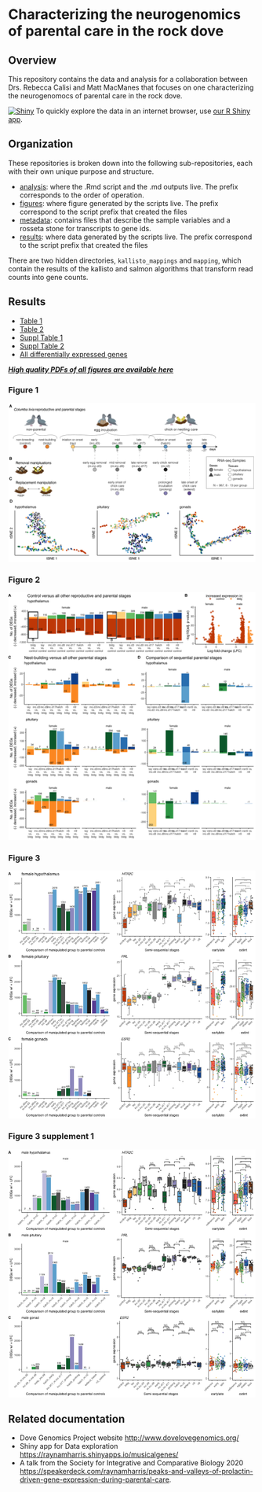 <!---
[![Binder](https://mybinder.org/badge_logo.svg)](https://mybinder.org/v2/gh/macmanes-lab/DoveParentsRNAseq/master?urlpath=rstudio)
--->

# Characterizing the neurogenomics of parental care in the rock dove

## Overview

This repository contains the data and analysis for a collaboration between Drs. Rebecca Calisi and Matt MacManes that focuses on one characterizing the neurogenomocs of parental care in the rock dove.

[![Shiny](https://img.shields.io/badge/Explore%20the%20data-Open%20and%20R%20Shiny%20app-blue)](https://raynamharris.shinyapps.io/musicalgenes/) To quickly explore the data in an internet browser, use [our R Shiny app](https://raynamharris.shinyapps.io/musicalgenes/). 

## Organization

These repositories is broken down into the following sub-repositories, each with their own unique purpose and structure.

- [analysis](https://github.com/macmanes-lab/DoveParentsRNAseq/tree/master/analysis): where the .Rmd script and the .md outputs live. The prefix corresponds to the order of operation. 
- [figures](https://github.com/macmanes-lab/DoveParentsRNAseq/tree/master/figures): where figure generated by the scripts live. The prefix correspond to the script prefix that created the files
- [metadata](https://github.com/macmanes-lab/DoveParentsRNAseq/tree/master/metadata): contains files that describe the sample variables and a rosseta stone for transcripts to gene ids. 
- [results](https://github.com/macmanes-lab/DoveParentsRNAseq/tree/master/results): where data generated by the scripts live. The prefix correspond to the script prefix that created the files

There are two hidden directories, `kallisto_mappings` and `mapping`, which contain the results of the kallisto and salmon algorithms that transform read counts into gene counts.  


## Results


- [Table 1](https://github.com/macmanes-lab/DoveParentsRNAseq/blob/master/results/table1.csv)
- [Table 2](https://github.com/macmanes-lab/DoveParentsRNAseq/blob/master/results/table2.csv)
- [Suppl Table 1](https://github.com/macmanes-lab/DoveParentsRNAseq/blob/master/results/suppltable1.csv)
- [Suppl Table 2](https://github.com/macmanes-lab/DoveParentsRNAseq/blob/master/results/suppltable2.csv)
- [All differentially expressed genes](https://github.com/macmanes-lab/DoveParentsRNAseq/blob/master/results/03_allDEG.csv)


**_[High quality PDFs of all figures are available here](https://github.com/macmanes-lab/DoveParentsRNAseq/tree/master/figures)_**


### Figure 1 

![](./figures/fig1-1.png)

### Figure 2 

![](./figures/fig2-new-1.png)


### Figure 3 

![](./figures/fig3-1.png)

### Figure 3 supplement 1

![](./figures/supplfig-3-1.png)


## Related documentation 

- Dove Genomics Project website <http://www.dovelovegenomics.org/>
- Shiny app for Data exploration <https://raynamharris.shinyapps.io/musicalgenes/>
- A talk from the Society for Integrative and Comparative Biology 2020 
<https://speakerdeck.com/raynamharris/peaks-and-valleys-of-prolactin-driven-gene-expression-during-parental-care>.
